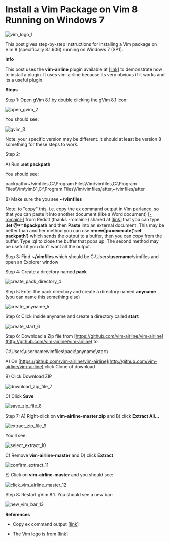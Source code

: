 # Install a Vim Package on Vim 8 Running on Windows 7

![vim_logo_1](vim_logo_1.png)

This post gives step-by-step instructions for installing a Vim package on Vim 8 (specifically 8.1.606) running on Windows 7 (SP1).

**Info**

This post uses the **vim-airline** plugin available at \[[link](http://github.com/vim-airline/vim-airline)\] to demonstrate how to install a plugin. It uses vim-airline because its very obvious if it works and its a useful plugin.

**Steps**

Step 1: Open gVim 8.1 by double clicking the gVim 8.1 icon:

![open_gvim_2](open_gvim_2.png)

You should see:

![gvim_3](gvim_3.png)

Note: your specific version may be different. It should at least be version 8 something for these steps to work.

Step 2:

A) Run **:set packpath**

You should see:

packpath=~/vimfiles,C:\\Program Files\\Vim/vimfiles,C:\\Program Files\\Vim\\vim81,C:\\Program Files\\Vim/vimfiles/after,~/vimfiles/after

B) Make sure the you see **~/vimfiles**

Note: to "copy" this, i.e. copy the ex command output in Vim parlance, so that you can paste it into another document (like a Word document) \[[\-romainl-](http://www.reddit.com/user/-romainl-/)\] from Reddit (thanks -romainl-) shared at \[[link](http://www.reddit.com/r/vim/comments/gcmemr/install_a_vim_package_on_vim_8_running_on_windows/)\] that you can type **:let @\*=&packpath** and then **Paste** into an external document. This may be better than another method you can use **:enew|pu=execute('set packpath')** which sends the output to a buffer, then you can copy from the buffer. Type :q! to close the buffer that pops up. The second method may be useful if you don't want all the output.

Step 3: Find **~/vimfiles** which should be C:\\Users\\**username**\\vimfiles and open an Explorer window

Step 4: Create a directory named **pack**

![create_pack_directory_4](create_pack_directory_4.png)

Step 5: Enter the pack directory and create a directory named **anyname** (you can name this something else)

![create_anyname_5](create_anyname_5.png)

Step 6: Click inside anyname and create a directory called **start**

![create_start_6](create_start_6.png)

Step 6: Download a Zip file from [https://github.com/vim-airline/vim-airline](http://github.com/vim-airline/vim-airline) to 

C:\Users\username\vimfiles\pack\anyname\start\

A) On [https://github.com/vim-airline/vim-airline](http://github.com/vim-airline/vim-airline) click Clone of download

B) Click Download ZIP

![download_zip_file_7](download_zip_file_7.png)

C) Click **Save**

![save_zip_file_8](save_zip_file_8.png)

Step 7: A) Right-click on **vim-airline-master.zip** and B) click **Extract All...**

![extract_zip_file_9](extract_zip_file_9.png)

You'll see:

![select_extract_10](select_extract_10.png)

C) Remove **vim-airline-master** and D) click **Extract**

![confirm_extract_11](confirm_extract_11.png)

E) Click on **vim-airline-master** and you should see:

![click_vim_airline_master_12](click_vim_airline_master_12.png)

Step 8: Restart gVim 8.1. You should see a new bar:

![new_vim_bar_13](new_vim_bar_13.png)

**References**

-   Copy ex command output \[[link](http://ipfs-sec.stackexchange.cloudflare-ipfs.com/vi/A/question/8378.html)\]
    
-   The Vim logo is from \[[link](http://commons.wikimedia.org/wiki/File:Vimlogo.svg)\]